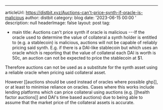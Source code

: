 ---
articleUrl: https://distbit.xyz/Auctions-can't-price-synth-if-oracle-is-malicious
author: distbit
category: blog
date: '2023-06-15 00:00 '
description: null
headerImage: false
layout: post
tag:
- main
title: Auctions can't price synth if oracle is malicious
---If the oracle used to determine the value of collateral a synth holder is entitled to (e.g. a stablecoin) is malicious, auctions will not be capable of reliably pricing said synth. E.g. if there is a DAI-like stablecoin but which uses an oracle which is reporting that the value of collateral each DAI is worth is 50c, an auction can not be expected to price the stablecoin at $1. 

Therefore auctions can not be used as a substitute for the synth asset using a reliable oracle when pricing said collateral asset.

However [[auctions should be used instead of oracles where possible ghp]], or at least to minimise reliance on oracles. Cases where this works include lending platforms which can price collateral using auctions (e.g. [[health factor auctions]] and DAI's time based auctions) due to being able to assume that the market price of the collateral assets is accurate.